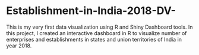# Establishment-in-India-2018-DV-
This is my very first data visualization using R and Shiny Dashboard tools. In this project, I created an interactive dashboard in R to visualize number of enterprises and establishments  in states and union territories of India in year 2018.

